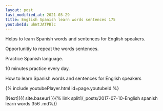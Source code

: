 ```yaml
---
layout: post
last_modified_at: 2021-03-29
title: English Spanish learn words sentences 175 
youtubeId: uhWtJATPBlc
---
```

 
 
Helps to learn Spanish words and sentences for English speakers.

Opportunitiy to repeat the words sentences. 

Practice Spanish language. 
 
10 minutes practice every day. 
 
How to learn Spanish words and sentences for English speakers 
 
{% include youtubePlayer.html id=page.youtubeId %}
 
 
[Next]({{ site.baseurl }}{% link  split1/_posts/2017-07-10-English spanish learn words 356 .md%})
 
